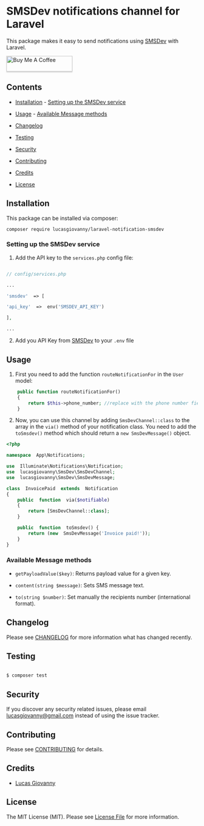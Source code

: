 # SMSDev notifications channel for Laravel

This package makes it easy to send notifications using [SMSDev](https://www.smsdev.com.br/) with Laravel.

<a href="https://www.buymeacoffee.com/lucasgiovanny" target="_blank"><img src="https://www.buymeacoffee.com/assets/img/custom_images/orange_img.png" alt="Buy Me A Coffee" style="height: 41px !important;width: 174px !important;box-shadow: 0px 3px 2px 0px rgba(190, 190, 190, 0.5) !important;-webkit-box-shadow: 0px 3px 2px 0px rgba(190, 190, 190, 0.5) !important;" ></a>

## Contents

- [Installation](#installation) - [Setting up the SMSDev service](#setting-up-the-SMSDev-service)

- [Usage](#usage) - [Available Message methods](#available-message-methods)

- [Changelog](#changelog)

- [Testing](#testing)

- [Security](#security)

- [Contributing](#contributing)

- [Credits](#credits)

- [License](#license)

## Installation

This package can be installed via composer:

`composer require lucasgiovanny/laravel-notification-smsdev`

### Setting up the SMSDev service

1. Add the API key to the `services.php` config file:

```php

// config/services.php

...

'smsdev'  => [

'api_key'  =>  env('SMSDEV_API_KEY')

],

...

```

2. Add you API Key from [SMSDev](https://www.smsdev.com.br) to your `.env` file

## Usage

1. First you need to add the function `routeNotificationFor` in the `User` model:

```php
	public function routeNotificationFor()
	{
		return $this->phone_number; //replace with the phone number field you have in your model
	}
```

2. Now, you can use this channel by adding `SmsDevChannel::class` to the array in the `via()` method of your notification class. You need to add the `toSmsdev()` method which should return a `new SmsDevMessage()` object.

```php
<?php

namespace  App\Notifications;

use  Illuminate\Notifications\Notification;
use  lucasgiovanny\SmsDev\SmsDevChannel;
use  lucasgiovanny\SmsDev\SmsDevMessage;

class  InvoicePaid  extends  Notification
{
	public  function  via($notifiable)
	{
		return [SmsDevChannel::class];
	}

	public  function  toSmsdev() {
		return (new  SmsDevMessage('Invoice paid!'));
	}
}
```

### Available Message methods

- `getPayloadValue($key)`: Returns payload value for a given key.

- `content(string $message)`: Sets SMS message text.

- `to(string $number)`: Set manually the recipients number (international format).

## Changelog

Please see [CHANGELOG](CHANGELOG.md) for more information what has changed recently.

## Testing

```bash

$ composer test

```

## Security

If you discover any security related issues, please email lucasgiovanny@gmail.com instead of using the issue tracker.

## Contributing

Please see [CONTRIBUTING](CONTRIBUTING.md) for details.

## Credits

- [Lucas Giovanny](https://github.com/lucasgiovanny)

## License

The MIT License (MIT). Please see [License File](LICENSE.md) for more information.
